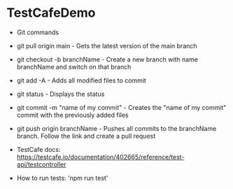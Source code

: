 # TestCafeDemo

- Git commands
 - git pull origin main - Gets the latest version of the main branch
 - git checkout -b branchName - Create a new branch with name branchName and switch on that branch
 - git add -A - Adds all modified files to commit
 - git status - Displays the status
 - git commit -m "name of my commit" - Creates the "name of my commit" commit with the previously added files
 - git push origin branchName - Pushes all commits to the branchName branch. Follow the link and create a pull request

- TestCafe docs: https://testcafe.io/documentation/402665/reference/test-api/testcontroller

- How to run tests: 'npm run test'